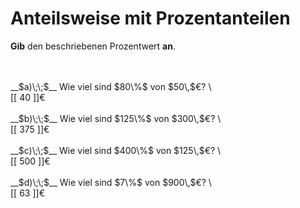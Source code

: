 <!--
version:  0.0.1

language: de

@style
input {
    text-align: center;
}

.flex-container {
    display: flex;
    flex-wrap: wrap;
    align-items: stretch;
    gap: 20px;
}

.flex-child {
    flex: 1;
    min-width: 350px;
    margin-right: 20px;
}

@media (max-width: 400px) {
    .flex-child {
        flex: 100%;
        margin-right: 0;
    }
}
@end

formula: \carry   \textcolor{red}{\scriptsize #1}
formula: \digit   \rlap{\carry{#1}}\phantom{#2}#2
formula: \permil  \text{‰}

import: https://raw.githubusercontent.com/LiaTemplates/Tikz-Jax/main/README.md

script: https://cdn.jsdelivr.net/gh/LiaTemplates/Tikz-Jax@main/dist/index.js


tags: Prozentrechnung, sehr leicht, sehr niedrig, Angeben

comment: Wie viel sind zum Beispiel $25\%$ von 4000€? Bestimme den Prozentwert.

author: Martin Lommatzsch

-->




# Anteilsweise mit Prozentanteilen

**Gib** den beschriebenen Prozentwert **an**.

<br>

<section class="flex-container">
<div class="flex-child">
<br>
__$a)\;\;$__ Wie viel sind $80\%$ von $50\,$€?  \
<br>
 [[  40  ]]€
<br>
</div>
<div class="flex-child">
<br>
__$b)\;\;$__ Wie viel sind $125\%$ von $300\,$€?  \
<br>
 [[  375  ]]€
<br>
</div>
<div class="flex-child">
<br>
__$c)\;\;$__ Wie viel sind $400\%$ von $125\,$€?  \
<br>
 [[  500  ]]€
<br>
</div>
<div class="flex-child">
<br>
__$d)\;\;$__ Wie viel sind $7\%$ von $900\,$€?  \
<br>
 [[  63  ]]€
<br>
</div>
</section>

<br>
<br>
<br>

